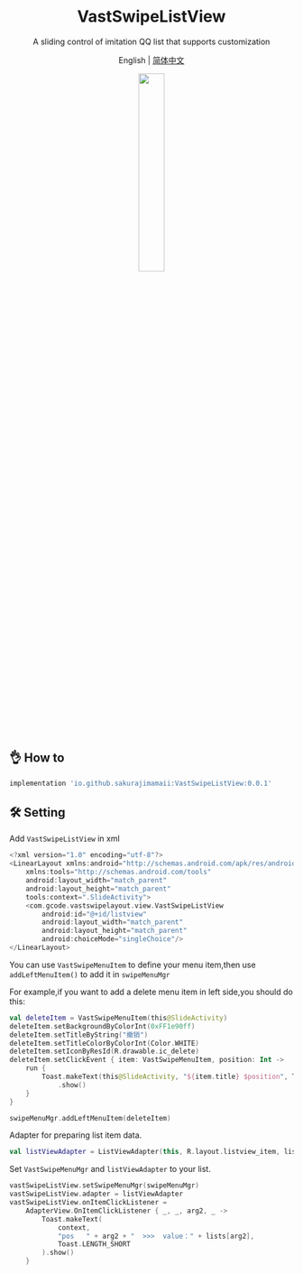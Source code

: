 <h1 align="center">VastSwipeListView</h1>

<p align="center">A sliding control of imitation QQ list that supports customization</p>

<p align="center">English | <a href="https://github.com/SakurajimaMaii/VastUtils/blob/master/libraries/VastSwipeListView/README_CN.md">简体中文</a></p>

<div align="center"><img src="https://p3-juejin.byteimg.com/tos-cn-i-k3u1fbpfcp/0123a4cd494441d09c94649011bd44f3~tplv-k3u1fbpfcp-zoom-1.image" width=30%></div>

## 👌 How to

```gradle
implementation 'io.github.sakurajimamaii:VastSwipeListView:0.0.1'
```

## 🛠 Setting

Add `VastSwipeListView` in xml

```kotlin
<?xml version="1.0" encoding="utf-8"?>
<LinearLayout xmlns:android="http://schemas.android.com/apk/res/android"
    xmlns:tools="http://schemas.android.com/tools"
    android:layout_width="match_parent"
    android:layout_height="match_parent"
    tools:context=".SlideActivity">
    <com.gcode.vastswipelayout.view.VastSwipeListView
        android:id="@+id/listview"
        android:layout_width="match_parent"
        android:layout_height="match_parent"
        android:choiceMode="singleChoice"/>
</LinearLayout>
```

You can use `VastSwipeMenuItem` to define your menu item,then use `addLeftMenuItem()` to add it in `swipeMenuMgr`

For example,if you want to add a delete menu item in left side,you should do this:

```kotlin
val deleteItem = VastSwipeMenuItem(this@SlideActivity)
deleteItem.setBackgroundByColorInt(0xFF1e90ff)
deleteItem.setTitleByString("撤销")
deleteItem.setTitleColorByColorInt(Color.WHITE)
deleteItem.setIconByResId(R.drawable.ic_delete)
deleteItem.setClickEvent { item: VastSwipeMenuItem, position: Int ->
    run {
        Toast.makeText(this@SlideActivity, "${item.title} $position", Toast.LENGTH_SHORT)
            .show()
    }
}

swipeMenuMgr.addLeftMenuItem(deleteItem)
```

Adapter for preparing list item data.

```kotlin
val listViewAdapter = ListViewAdapter(this, R.layout.listview_item, lists)
```

Set `VastSwipeMenuMgr` and `listViewAdapter` to your list.

```kotlin
vastSwipeListView.setSwipeMenuMgr(swipeMenuMgr)
vastSwipeListView.adapter = listViewAdapter
vastSwipeListView.onItemClickListener =
    AdapterView.OnItemClickListener { _, _, arg2, _ ->
        Toast.makeText(
            context,
            "pos   " + arg2 + "  >>>  value：" + lists[arg2],
            Toast.LENGTH_SHORT
        ).show()
    }
```

